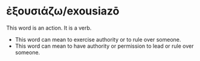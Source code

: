 # ἐξουσιάζω/exousiazō
This word is an action. It is a verb.

* This word can mean to exercise authority or to rule over someone.
* This word can mean to have authority or permission to lead or rule over someone.
